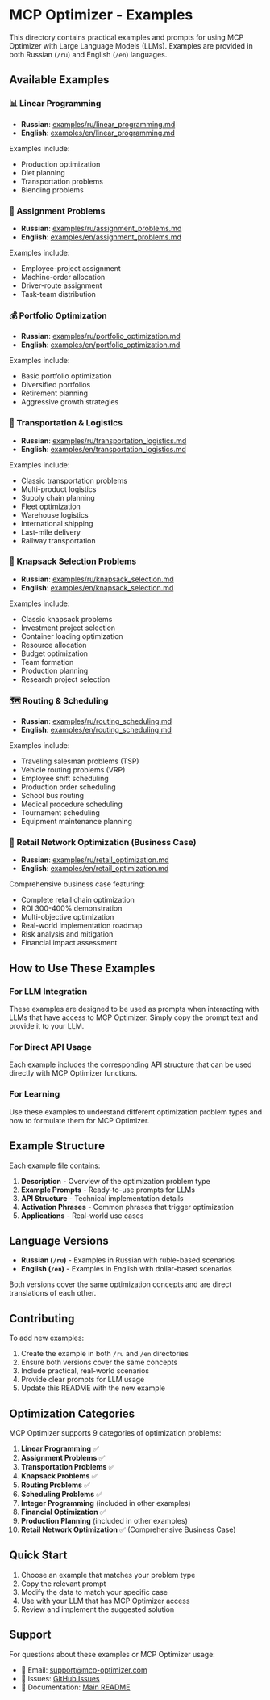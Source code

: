 # MCP Optimizer - Examples

This directory contains practical examples and prompts for using MCP Optimizer with Large Language Models (LLMs). Examples are provided in both Russian (`/ru`) and English (`/en`) languages.

## Available Examples

### 📊 Linear Programming
- **Russian**: [examples/ru/linear_programming.md](ru/linear_programming.md)
- **English**: [examples/en/linear_programming.md](en/linear_programming.md)

Examples include:
- Production optimization
- Diet planning
- Transportation problems
- Blending problems

### 👥 Assignment Problems
- **Russian**: [examples/ru/assignment_problems.md](ru/assignment_problems.md)
- **English**: [examples/en/assignment_problems.md](en/assignment_problems.md)

Examples include:
- Employee-project assignment
- Machine-order allocation
- Driver-route assignment
- Task-team distribution

### 💰 Portfolio Optimization
- **Russian**: [examples/ru/portfolio_optimization.md](ru/portfolio_optimization.md)
- **English**: [examples/en/portfolio_optimization.md](en/portfolio_optimization.md)

Examples include:
- Basic portfolio optimization
- Diversified portfolios
- Retirement planning
- Aggressive growth strategies

### 🚚 Transportation & Logistics
- **Russian**: [examples/ru/transportation_logistics.md](ru/transportation_logistics.md)
- **English**: [examples/en/transportation_logistics.md](en/transportation_logistics.md)

Examples include:
- Classic transportation problems
- Multi-product logistics
- Supply chain planning
- Fleet optimization
- Warehouse logistics
- International shipping
- Last-mile delivery
- Railway transportation

### 🎒 Knapsack Selection Problems
- **Russian**: [examples/ru/knapsack_selection.md](ru/knapsack_selection.md)
- **English**: [examples/en/knapsack_selection.md](en/knapsack_selection.md)

Examples include:
- Classic knapsack problems
- Investment project selection
- Container loading optimization
- Resource allocation
- Budget optimization
- Team formation
- Production planning
- Research project selection

### 🗺️ Routing & Scheduling
- **Russian**: [examples/ru/routing_scheduling.md](ru/routing_scheduling.md)
- **English**: [examples/en/routing_scheduling.md](en/routing_scheduling.md)

Examples include:
- Traveling salesman problems (TSP)
- Vehicle routing problems (VRP)
- Employee shift scheduling
- Production order scheduling
- School bus routing
- Medical procedure scheduling
- Tournament scheduling
- Equipment maintenance planning

### 🏪 Retail Network Optimization (Business Case)
- **Russian**: [examples/ru/retail_optimization.md](ru/retail_optimization.md)
- **English**: [examples/en/retail_optimization.md](en/retail_optimization.md)

Comprehensive business case featuring:
- Complete retail chain optimization
- ROI 300-400% demonstration
- Multi-objective optimization
- Real-world implementation roadmap
- Risk analysis and mitigation
- Financial impact assessment

## How to Use These Examples

### For LLM Integration
These examples are designed to be used as prompts when interacting with LLMs that have access to MCP Optimizer. Simply copy the prompt text and provide it to your LLM.

### For Direct API Usage
Each example includes the corresponding API structure that can be used directly with MCP Optimizer functions.

### For Learning
Use these examples to understand different optimization problem types and how to formulate them for MCP Optimizer.

## Example Structure

Each example file contains:

1. **Description** - Overview of the optimization problem type
2. **Example Prompts** - Ready-to-use prompts for LLMs
3. **API Structure** - Technical implementation details
4. **Activation Phrases** - Common phrases that trigger optimization
5. **Applications** - Real-world use cases

## Language Versions

- **Russian (`/ru`)** - Examples in Russian with ruble-based scenarios
- **English (`/en`)** - Examples in English with dollar-based scenarios

Both versions cover the same optimization concepts and are direct translations of each other.

## Contributing

To add new examples:

1. Create the example in both `/ru` and `/en` directories
2. Ensure both versions cover the same concepts
3. Include practical, real-world scenarios
4. Provide clear prompts for LLM usage
5. Update this README with the new example

## Optimization Categories

MCP Optimizer supports 9 categories of optimization problems:

1. **Linear Programming** ✅
2. **Assignment Problems** ✅
3. **Transportation Problems** ✅
4. **Knapsack Problems** ✅
5. **Routing Problems** ✅
6. **Scheduling Problems** ✅
7. **Integer Programming** (included in other examples)
8. **Financial Optimization** ✅
9. **Production Planning** (included in other examples)
10. **Retail Network Optimization** ✅ (Comprehensive Business Case)

## Quick Start

1. Choose an example that matches your problem type
2. Copy the relevant prompt
3. Modify the data to match your specific case
4. Use with your LLM that has MCP Optimizer access
5. Review and implement the suggested solution

## Support

For questions about these examples or MCP Optimizer usage:
- 📧 Email: support@mcp-optimizer.com
- 🐛 Issues: [GitHub Issues](https://github.com/your-repo/mcp-optimizer/issues)
- 📖 Documentation: [Main README](../README.md) 